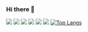 ### Hi there 👋

![](https://readme-status-qsny.vercel.app/api/cards/profile-details?username=GG-highness&theme=dracula&count_private=true)
![](https://readme-status-qsny.vercel.app/api/cards/repos-per-language?username=GG-highness&theme=dracula&count_private=true)
![](https://readme-status-qsny.vercel.app/api/cards/most-commit-language?username=GG-highness&theme=dracula&count_private=true)
![](https://readme-status-qsny.vercel.app/api/cards/stats?username=GG-highness&theme=dracula&count_private=true)
![](https://readme-status-qsny.vercel.app/api/cards/productive-time?username=GG-highness&theme=dracula&count_private=true)
![](https://readme-status-qsny.vercel.app/api/?username=GG-highness&theme=dracula)
[![Top Langs](https://readme-status-qsny.vercel.app/api/top-langs/?username=GG-highness)](https://github.com/GG-highness/readme-stats)

